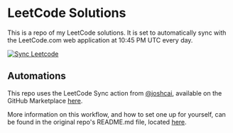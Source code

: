 # LeetCode Solutions

This is a repo of my LeetCode solutions. It is set to automatically sync with the LeetCode.com web application at 10:45 PM UTC every day.

[![Sync Leetcode](https://github.com/thomHayner/leetcode-solutions/actions/workflows/sync_leetcode.yml/badge.svg)](https://github.com/thomHayner/leetcode/actions/workflows/sync_leetcode.yml)

## Automations
This repo uses the LeetCode Sync action from [@joshcai](https://github.com/joshcai), available on the GitHub Marketplace [here](https://github.com/marketplace/actions/leetcode-sync).

More information on this workflow, and how to set one up for yourself, can be found in the original repo's README.md file, located [here](https://github.com/joshcai/leetcode-sync/blob/master/README.md).

